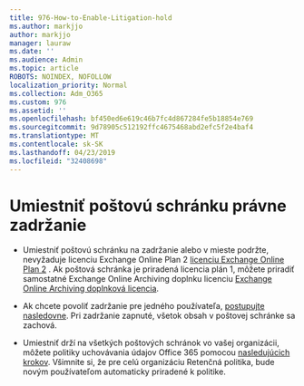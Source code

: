 ```yaml
---
title: 976-How-to-Enable-Litigation-hold
ms.author: markjjo
author: markjjo
manager: lauraw
ms.date: ''
ms.audience: Admin
ms.topic: article
ROBOTS: NOINDEX, NOFOLLOW
localization_priority: Normal
ms.collection: Adm_O365
ms.custom: 976
ms.assetid: ''
ms.openlocfilehash: bf450ed6e619c46b7fc4d867284fe5b18854e769
ms.sourcegitcommit: 9d78905c512192ffc4675468abd2efc5f2e4baf4
ms.translationtype: MT
ms.contentlocale: sk-SK
ms.lasthandoff: 04/23/2019
ms.locfileid: "32408698"
---
```

# <a name="place-a-mailbox-on-legal-hold"></a>Umiestniť poštovú schránku právne zadržanie

- Umiestniť poštovú schránku na zadržanie alebo v mieste podržte, nevyžaduje licenciu Exchange Online Plan 2 [licenciu Exchange Online Plan 2](https://docs.microsoft.com/office365/servicedescriptions/office-365-platform-service-description/office-365-plan-options) . Ak poštová schránka je priradená licencia plán 1, môžete priradiť samostatné Exchange Online Archiving doplnku licenciu [Exchange Online Archiving doplnková licencia](https://docs.microsoft.com/office365/servicedescriptions/exchange-online-archiving-service-description).

- Ak chcete povoliť zadržanie pre jedného používateľa, [postupujte nasledovne](https://docs.microsoft.com/office365/SecurityCompliance/place-a-mailbox-on-litigation-hold). Pri zadržanie zapnuté, všetok obsah v poštovej schránke sa zachová.

- Umiestniť drží na všetkých poštových schránok vo vašej organizácii, môžete politiky uchovávania údajov Office 365 pomocou [nasledujúcich krokov](https://docs.microsoft.com/office365/securitycompliance/retention-policies#applying-a-retention-policy-to-an-entire-organization-or-specific-locations). Všimnite si, že pre celú organizáciu Retenčná politika, bude novým používateľom automaticky priradené k politike.

